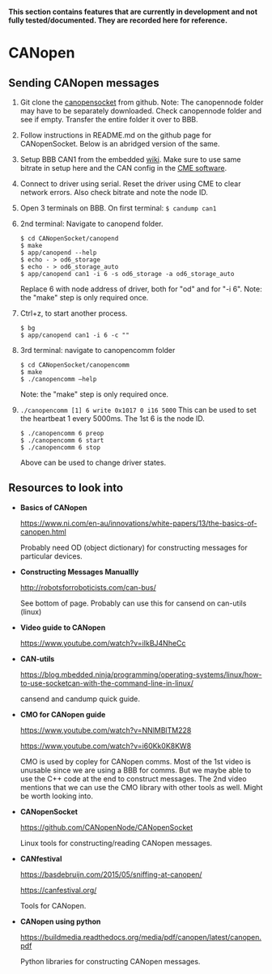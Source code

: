 **This section contains features that are currently in development and not fully tested/documented. They are recorded here for reference.**
# CANopen

## Sending CANopen messages
1. Git clone the [canopensocket](https://github.com/CANopenNode/CANopenSocket) from github. Note: The canopennode folder may have to be separately downloaded. Check canopennode folder and see if empty. Transfer the entire folder it over to BBB. 
2. Follow instructions in README.md on the github page for CANopenSocket. Below is an abridged version of the same.
1.	Setup BBB CAN1 from the embedded [wiki](https://embeded.readthedocs.io/en/latest/canbus/#configuring-the-bbb-can-interface). Make sure to use same bitrate in setup here and the CAN config in the [CME software](https://embeded.readthedocs.io/en/latest/canbus/#accelnet-serial-comms). 
2.	Connect to driver using serial. Reset the driver using CME to clear network errors. Also check bitrate and note the node ID.
3.	Open 3 terminals on BBB. On first terminal: `$ candump can1`

4.	2nd terminal: Navigate to canopend folder.

      ```
      $ cd CANopenSocket/canopend
      $ make
      $ app/canopend --help
      $ echo - > od6_storage
      $ echo - > od6_storage_auto
      $ app/canopend can1 -i 6 -s od6_storage -a od6_storage_auto
      ```

      Replace 6 with node address of driver, both for "od" and for "-i 6". Note: the "make" step is only required once. 

5. Ctrl+z, to start another process.
   
      ```
      $ bg
      $ app/canopend can1 -i 6 -c ""
      ```

5.	3rd terminal: navigate to canopencomm folder
   
      ```
      $ cd CANopenSocket/canopencomm
      $ make
      $ ./canopencomm –help
      ```
      Note: the "make" step is only required once.
6. `./canopencomm [1] 6 write 0x1017 0 i16 5000`
This can be used to set the heartbeat 1 every 5000ms. The 1st 6 is the node ID.
   
      ```
      $ ./canopencomm 6 preop
      $ ./canopencomm 6 start
      $ ./canopencomm 6 stop
      ```
      Above can be used to change driver states.


## Resources to look into
 - **Basics of CANopen**

    <https://www.ni.com/en-au/innovations/white-papers/13/the-basics-of-canopen.html>

    Probably need OD (object dictionary) for constructing messages for particular devices.
    
    
 - **Constructing Messages Manuallly**

    <http://robotsforroboticists.com/can-bus/>
    
    See bottom of page. Probably can use this for cansend on can-utils (linux)
    
 - **Video guide to CANopen**

    <https://www.youtube.com/watch?v=iIkBJ4NheCc>

 - **CAN-utils**
    
    <https://blog.mbedded.ninja/programming/operating-systems/linux/how-to-use-socketcan-with-the-command-line-in-linux/>

    cansend and candump quick guide.

 - **CMO for CANopen guide**
    
    <https://www.youtube.com/watch?v=NNlMBlTM228>
    
    <https://www.youtube.com/watch?v=i60Kk0K8KW8>

    CMO is used by copley for CANopen comms. Most of the 1st video is unusable since we are using a BBB for comms. But we maybe able to use the C++ code at the end to construct messages. 
    The 2nd video mentions that we can use the CMO library with other tools as well. Might be worth looking into.

 - **CANopenSocket**
   
    <https://github.com/CANopenNode/CANopenSocket>

    Linux tools for constructing/reading CANopen messages.

 - **CANfestival**
 
    <https://basdebruijn.com/2015/05/sniffing-at-canopen/>
    
    <https://canfestival.org/>

    Tools for CANopen.

- **CANopen using python**

    <https://buildmedia.readthedocs.org/media/pdf/canopen/latest/canopen.pdf>

    Python libraries for constructing CANopen messages.
